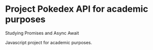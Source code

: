 # Project Pokedex API for academic purposes

Studying Promises and Async Await

Javascript project for academic purposes.
